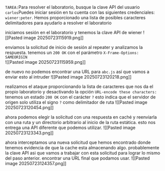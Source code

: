 `TAREA:`Para resolver el laboratorio, busque la clave API del usuario `carlos`Puedes iniciar sesión en tu cuenta con las siguientes credenciales: `wiener:peter`. Hemos proporcionado una lista de posibles caracteres delimitadores para ayudarlo a resolver el laboratorio

iniciamos sesión en el laboratorio y tenemos la clave API de wiener
![[Pasted image 20250723115919.png]]

enviamos la solicitud de inicio de sesión al repeater y analizamos la respuesta. tenemos un `200 OK` con el parámetro `X-Frame-Options: SAMEORIGIN`  
![[Pasted image 20250723115959.png]]

de nuevo no podemos encontrar una URL para `abc.js` así que vamos a enviar esto al intruder
![[Pasted image 20250723120218.png]]

realizamos el ataque proporcionando la lista de caracteres que nos da el propio laboratorio y desactivando la opción `URL-encode these characters:` tenemos un estado `200 OK` con el carácter `?` esto indica que el servidor de origen solo utiliza el signo `?` como delimitador de ruta 
![[Pasted image 20250723120454.png]]

ahora podemos elegir la solicitud con una respuesta en caché y reenviarla con una ruta y un directorio arbitrario al inicio de la ruta estática. esto nos entrega una API diferente que podemos utilizar.
![[Pasted image 20250723123343.png]]

ahora interceptamos una nueva solicitud que hemos encontrado donde tenemos evidencia de que la cache esta almacenando algo. probablemente la clave API asi que vamos a trabajar con esta solicitud para lograr lo mismo del paso anterior. encontrar una URL final que podamos usar.
![[Pasted image 20250723124357.png]]


